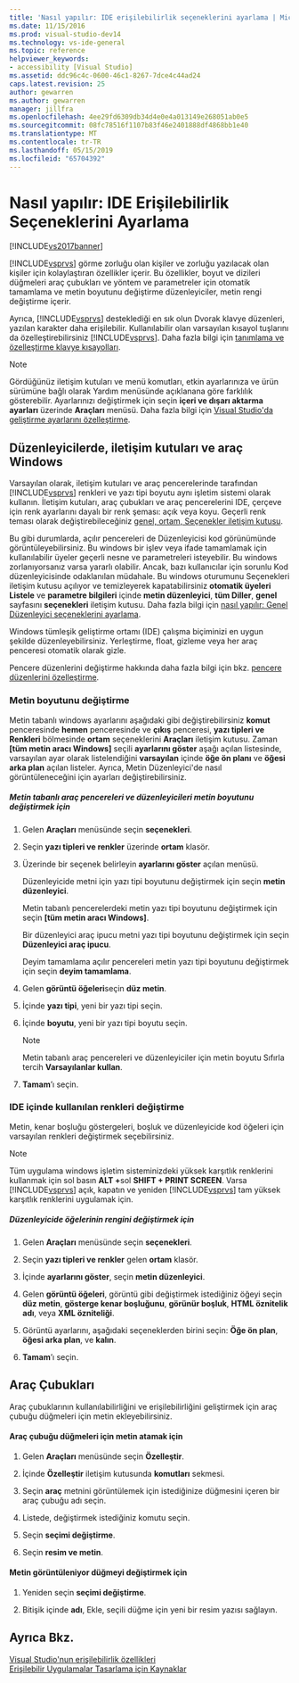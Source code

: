 ```yaml
---
title: 'Nasıl yapılır: IDE erişilebilirlik seçeneklerini ayarlama | Microsoft Docs'
ms.date: 11/15/2016
ms.prod: visual-studio-dev14
ms.technology: vs-ide-general
ms.topic: reference
helpviewer_keywords:
- accessibility [Visual Studio]
ms.assetid: ddc96c4c-0600-46c1-8267-7dce4c44ad24
caps.latest.revision: 25
author: gewarren
ms.author: gewarren
manager: jillfra
ms.openlocfilehash: 4ee29fd6309db34d4e0e4a013149e268051ab0e5
ms.sourcegitcommit: 08fc78516f1107b83f46e2401888df4868bb1e40
ms.translationtype: MT
ms.contentlocale: tr-TR
ms.lasthandoff: 05/15/2019
ms.locfileid: "65704392"
---
```

# <a name="how-to-set-ide-accessibility-options"></a>Nasıl yapılır: IDE Erişilebilirlik Seçeneklerini Ayarlama
[!INCLUDE[vs2017banner](../../includes/vs2017banner.md)]

[!INCLUDE[vsprvs](../../includes/vsprvs-md.md)] görme zorluğu olan kişiler ve zorluğu yazılacak olan kişiler için kolaylaştıran özellikler içerir. Bu özellikler, boyut ve dizileri düğmeleri araç çubukları ve yöntem ve parametreler için otomatik tamamlama ve metin boyutunu değiştirme düzenleyiciler, metin rengi değiştirme içerir.  
  
 Ayrıca, [!INCLUDE[vsprvs](../../includes/vsprvs-md.md)] desteklediği en sık olun Dvorak klavye düzenleri, yazılan karakter daha erişilebilir. Kullanılabilir olan varsayılan kısayol tuşlarını da özelleştirebilirsiniz [!INCLUDE[vsprvs](../../includes/vsprvs-md.md)]. Daha fazla bilgi için [tanımlama ve özelleştirme klavye kısayolları](../../ide/identifying-and-customizing-keyboard-shortcuts-in-visual-studio.md).  
  
> [!NOTE]
> Gördüğünüz iletişim kutuları ve menü komutları, etkin ayarlarınıza ve ürün sürümüne bağlı olarak Yardım menüsünde açıklanana göre farklılık gösterebilir. Ayarlarınızı değiştirmek için seçin **içeri ve dışarı aktarma ayarları** üzerinde **Araçları** menüsü. Daha fazla bilgi için [Visual Studio'da geliştirme ayarlarını özelleştirme](https://msdn.microsoft.com/22c4debb-4e31-47a8-8f19-16f328d7dcd3).  
  
## <a name="editors-dialogs-and-tool-windows"></a>Düzenleyicilerde, iletişim kutuları ve araç Windows  
 Varsayılan olarak, iletişim kutuları ve araç pencerelerinde tarafından [!INCLUDE[vsprvs](../../includes/vsprvs-md.md)] renkleri ve yazı tipi boyutu aynı işletim sistemi olarak kullanın. İletişim kutuları, araç çubukları ve araç pencerelerini IDE, çerçeve için renk ayarlarını dayalı bir renk şeması: açık veya koyu. Geçerli renk teması olarak değiştirebileceğiniz [genel, ortam, Seçenekler iletişim kutusu](../../ide/reference/general-environment-options-dialog-box.md).  
  
 Bu gibi durumlarda, açılır pencereleri de Düzenleyicisi kod görünümünde görüntüleyebilirsiniz. Bu windows bir işlev veya ifade tamamlamak için kullanılabilir üyeler geçerli nesne ve parametreleri isteyebilir. Bu windows zorlanıyorsanız varsa yararlı olabilir. Ancak, bazı kullanıcılar için sorunlu Kod düzenleyicisinde odaklanılan müdahale. Bu windows oturumunu Seçenekleri iletişim kutusu açılıyor ve temizleyerek kapatabilirsiniz **otomatik üyeleri Listele** ve **parametre bilgileri** içinde **metin düzenleyici**, **tüm Diller**, **genel** sayfasını **seçenekleri** iletişim kutusu. Daha fazla bilgi için [nasıl yapılır: Genel Düzenleyici seçeneklerini ayarlama](https://msdn.microsoft.com/704e4a7b-2162-4bed-8a47-f4f6ffec98c2).  
  
 Windows tümleşik geliştirme ortamı (IDE) çalışma biçiminizi en uygun şekilde düzenleyebilirsiniz. Yerleştirme, float, gizleme veya her araç penceresi otomatik olarak gizle.  
  
 Pencere düzenlerini değiştirme hakkında daha fazla bilgi için bkz. [pencere düzenlerini özelleştirme](../../ide/customizing-window-layouts-in-visual-studio.md).  
  
### <a name="changing-the-size-of-text"></a>Metin boyutunu değiştirme  
 Metin tabanlı windows ayarlarını aşağıdaki gibi değiştirebilirsiniz **komut** penceresinde **hemen** penceresinde ve **çıkış** penceresi, **yazı tipleri ve Renkleri** bölmesinde **ortam** seçeneklerini **Araçları** iletişim kutusu. Zaman **[tüm metin aracı Windows]** seçili **ayarlarını göster** aşağı açılan listesinde, varsayılan ayar olarak listelendiğini **varsayılan** içinde **öğe ön planı**  ve **öğesi arka plan** açılan listeler. Ayrıca, Metin Düzenleyici'de nasıl görüntüleneceğini için ayarları değiştirebilirsiniz.  
  
##### <a name="to-change-the-size-of-text-in-text-based-tool-windows-and-editors"></a>Metin tabanlı araç pencereleri ve düzenleyicileri metin boyutunu değiştirmek için  
  
1. Gelen **Araçları** menüsünde seçin **seçenekleri**.  
  
2. Seçin **yazı tipleri ve renkler** üzerinde **ortam** klasör.  
  
3. Üzerinde bir seçenek belirleyin **ayarlarını göster** açılan menüsü.  
  
     Düzenleyicide metni için yazı tipi boyutunu değiştirmek için seçin **metin düzenleyici**.  
  
     Metin tabanlı pencerelerdeki metin yazı tipi boyutunu değiştirmek için seçin **[tüm metin aracı Windows]**.  
  
     Bir düzenleyici araç ipucu metni yazı tipi boyutunu değiştirmek için seçin **Düzenleyici araç ipucu**.  
  
     Deyim tamamlama açılır pencereleri metin yazı tipi boyutunu değiştirmek için seçin **deyim tamamlama**.  
  
4. Gelen **görüntü öğeleri**seçin **düz metin**.  
  
5. İçinde **yazı tipi**, yeni bir yazı tipi seçin.  
  
6. İçinde **boyutu**, yeni bir yazı tipi boyutu seçin.  
  
    > [!NOTE]
    > Metin tabanlı araç pencereleri ve düzenleyiciler için metin boyutu Sıfırla tercih **Varsayılanlar kullan**.  
  
7. **Tamam**’ı seçin.  
  
### <a name="changing-the-colors-used-in-the-ide"></a>IDE içinde kullanılan renkleri değiştirme  
 Metin, kenar boşluğu göstergeleri, boşluk ve düzenleyicide kod öğeleri için varsayılan renkleri değiştirmek seçebilirsiniz.  
  
> [!NOTE]
> Tüm uygulama windows işletim sisteminizdeki yüksek karşıtlık renklerini kullanmak için sol basın <strong>ALT +</strong>sol **SHIFT + PRINT SCREEN**. Varsa [!INCLUDE[vsprvs](../../includes/vsprvs-md.md)] açık, kapatın ve yeniden [!INCLUDE[vsprvs](../../includes/vsprvs-md.md)] tam yüksek karşıtlık renklerini uygulamak için.  
  
##### <a name="to-change-the-color-of-items-in-the-editor"></a>Düzenleyicide öğelerinin rengini değiştirmek için  
  
1. Gelen **Araçları** menüsünde seçin **seçenekleri**.  
  
2. Seçin **yazı tipleri ve renkler** gelen **ortam** klasör.  
  
3. İçinde **ayarlarını göster**, seçin **metin düzenleyici**.  
  
4. Gelen **görüntü öğeleri**, görüntü gibi değiştirmek istediğiniz öğeyi seçin **düz metin**, **gösterge kenar boşluğunu**, **görünür boşluk**, **HTML öznitelik adı**, veya **XML özniteliği**.  
  
5. Görüntü ayarlarını, aşağıdaki seçeneklerden birini seçin: **Öğe ön plan**, **öğesi arka plan**, ve **kalın**.  
  
6. **Tamam**’ı seçin.  
  
## <a name="toolbars"></a>Araç Çubukları  
 Araç çubuklarının kullanılabilirliğini ve erişilebilirliğini geliştirmek için araç çubuğu düğmeleri için metin ekleyebilirsiniz.  
  
#### <a name="to-assign-text-to-toolbar-buttons"></a>Araç çubuğu düğmeleri için metin atamak için  
  
1. Gelen **Araçları** menüsünde seçin **Özelleştir**.  
  
2. İçinde **Özelleştir** iletişim kutusunda **komutları** sekmesi.  
  
3. Seçin **araç** metnini görüntülemek için istediğinize düğmesini içeren bir araç çubuğu adı seçin.  
  
4. Listede, değiştirmek istediğiniz komutu seçin.  
  
5. Seçin **seçimi değiştirme**.  
  
6. Seçin **resim ve metin**.  
  
#### <a name="to-modify-the-buttons-displayed-text"></a>Metin görüntüleniyor düğmeyi değiştirmek için  
  
1. Yeniden seçin **seçimi değiştirme**.  
  
2. Bitişik içinde **adı**, Ekle, seçili düğme için yeni bir resim yazısı sağlayın.  
  
## <a name="see-also"></a>Ayrıca Bkz.  
 [Visual Studio'nun erişilebilirlik özellikleri](../../ide/reference/accessibility-features-of-visual-studio.md)   
 [Erişilebilir Uygulamalar Tasarlama için Kaynaklar](../../ide/reference/resources-for-designing-accessible-applications.md)

